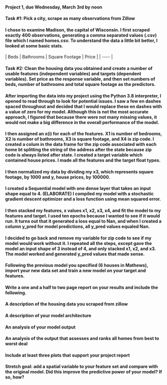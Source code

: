 #### Project 1, due Wednesday, March 3rd by noon
#### Task #1: Pick a city, scrape as many observations from Zillow
#### I chose to examine **Madison**, the capital of Wisconsin. I first scraped exactly 400 observations, generating a comma separated values (.csv) file which I named homes.csv. To understand the data a little bit better, I looked at some basic stats.

| Beds | Bathrooms | Square Footage | Price |
| ---- | 

#### Task #2: Clean the housing data you obtained and create a number of usable features (independent variables) and targets (dependent variables). Set price as the response variable, and then set numbers of beds, number of bathrooms and total square footage as the predictors.
#### After importing the data into my project using the Python 3.8 interpreter, I opened to read through to look for potential issues. I saw a few en dashes spaced throughout and decided that I would replace these en dashes with a value of zero for my model. Although this is not the most accurate approach, I figured that because there were not many missing values, it would not make a big difference in the overall performance of the model. 
#### I then assigned an x(i) for each of the features. X1 is number of bedrooms, X2 is number of bathrooms, X3 is square footage, and X4 is zip code. I created a colum in the data frame for the zip code associated with each home bt splitting the string of the address after the state because zip code is always listed after state. I created a target variable which contained house prices. I made all the features and the target float types.
#### I then normalized my data by dividing my x3, which represents square footage, by 1000 and y, house prices, by 100000.
#### I created a Sequential model with one dense layer that takes an input shape equal to 4. (ELABORATE) I compiled my model with a stochastic gradient descent optimizer and a loss function using mean squared error. 
#### I then stacked my features, x values x1, x2, x3, x4, and fit the model to my features and target. I used ten epochs because I wanted to see if it would run. It turns out that it generated a loss equal to Nan, and when I created a column y_pred for model predictions, all y_pred values equaled Nan.
#### I decided to go back and remove my variable for zip code to see if my model would work without it. I repeated all the steps, except gave the model an input shape of 3 instead of 4, and only stacked x1, x2, and x3. The model worked and generated y_pred values that made sense. 

#### Following the previous model you specified (6 houses in Mathews), import your new data set and train a new model on your target and features. 
#### Write a one and a half to two page report on your results and include the following.
#### A description of the housing data you scraped from zillow
#### A description of your model architecture
#### An analysis of your model output
#### An analysis of the output that assesses and ranks all homes from best to worst deal
#### Include at least three plots that support your project report
#### Stretch goal: add a spatial variable to your feature set and compare with the original model. Did this improve the predictive power of your model? If so, how?
